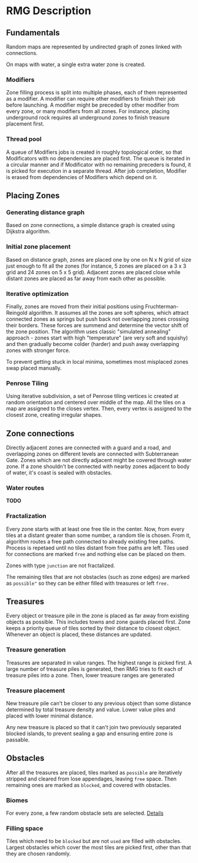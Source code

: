# RMG Description

## Fundamentals

Random maps are represented by undirected graph of zones linked with connections.

On maps with water, a single extra water zone is created.

### Modifiers

Zone filling process is split into multiple phases, each of them represented as a modifier. A modifier can require other modifiers to finish their job before launching. A modifier might be preceded by other modifier from every zone, or many modifiers from all zones. For instance, placing underground rock requires all underground zones to finish treasure placement first.

### Thread pool

A queue of Modifiers jobs is created in roughly topological order, so that Modificators with no dependencies are placed first. The queue is iterated in a circular manner and if Modificator with no remaining preceders is found, it is picked for execution in a separate thread. After job completion, Modifier is erased from dependencies of Modifiers which depend on it.

## Placing Zones

### Generating distance graph

Based on zone connections, a simple distance graph is created using Dijkstra algorithm.

### Initial zone placement

Based on distance graph, zones are placed one by one on N x N grid of size just enough to fit all the zones (for instance, 5 zones are placed on a 3 x 3 grid and 24 zones on 5 x 5 grid). Adjacent zones are placed close while distant zones are placed as far away from each other as possible.

### Iterative optimization

Finally, zones are moved from their initial positions using Fruchterman-Reingold algorithm. It assumes all the zones are soft spheres, which attract connected zones as springs but push back not overlapping zones crossing their borders. These forces are summend and determine the vector shift of the zone position. The algorithm uses classic "simulated annealing" approach - zones start with high "temperature" (are very soft and squishy) and then gradually become colder (harder) and push away overlapping zones with stronger force.

To prevent getting stuck in local minima, sometimes most misplaced zones swap placed manually.

### Penrose Tiling

Using iterative subdivision, a set of Penrose tiling vertices ic created at random orientation and centered over middle of the map. All the tiles on a map are assigned to the closes vertex. Then, every vertex is assigned to the closest zone, creating irregular shapes.

## Zone connections

Directly adjacent zones are connected with a guard and a road, and overlapping zones on different levels are connected with Subterranean Gate. Zones which are not directly adjacent might be covered through water zone. If a zone shouldn't be connected with nearby zones adjacent to body of water, it's coast is sealed with obstacles.

### Water routes

**TODO**

### Fractalization

Every zone starts with at least one free tile in the center. Now, from every tiles at a distant greater than some number, a random tile is chosen. From it, algorithm routes a free path connected to already existing free paths. Process is repetaed until no tiles distant from free paths are left. Tiles used for connections are marked `free` and nothing else can be placed on them.

Zones with type `junction` are not fractalized.

The remaining tiles that are not obstacles (such as zone edges) are marked as `possible"` so they can be either filled with treasures or left `free.`

## Treasures

Every object or treasure pile in the zone is placed as far away from existing objects as possible. This includes towns and zone guards placed first. Zone keeps a priority queue of tiles sorted by their distance to closest object. Whenever an object is placed, these distances are updated.

### Treasure generation

Treasures are separated in value ranges. The highest range is picked first. A large number of treasure piles is generated, then RMG tries to fit each of treasure piles into a zone. Then, lower treasure ranges are generated

### Treasure placement

New treasure pile can't be closer to any previous object than some distance determined by total treasure density and value. Lower value piles and placed with lower minimal distance.

Any new treasure is placed so that it can't join two previously separated blocked islands, to prevent sealing a gap and ensuring entire zone is passable.

## Obstacles

After all the treasures are placed, tiles marked as `possible` are iteratively stripped and cleared from lose appendages, leaving `free` space. Then remaining ones are marked as `blocked`, and covered with obstacles.

### Biomes

For every zone, a few random obstacle sets are selected. [Details](https://github.com/vcmi/vcmi/blob/develop/docs/modders/Entities_Format/Biome_Format.md)

### Filling space

Tiles which need to be `blocked` but are not `used` are filled with obstacles. Largest obstacles which cover the most tiles are picked first, other than that they are chosen randomly.